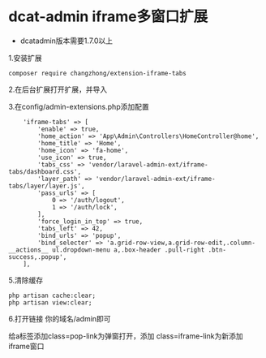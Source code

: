 dcat-admin iframe多窗口扩展
======

* dcatadmin版本需要1.7.0以上

1.安装扩展
```
composer require changzhong/extension-iframe-tabs
```

2.在后台扩展打开扩展，并导入

3.在config/admin-extensions.php添加配置
```
    'iframe-tabs' => [
        'enable' => true,
        'home_action' => 'App\Admin\Controllers\HomeController@home',
        'home_title' => 'Home',
        'home_icon' => 'fa-home',
        'use_icon' => true,
        'tabs_css' => 'vendor/laravel-admin-ext/iframe-tabs/dashboard.css',
        'layer_path' => 'vendor/laravel-admin-ext/iframe-tabs/layer/layer.js',
        'pass_urls' => [
            0 => '/auth/logout',
            1 => '/auth/lock',
        ],
        'force_login_in_top' => true,
        'tabs_left' => 42,
        'bind_urls' => 'popup',
        'bind_selecter' => 'a.grid-row-view,a.grid-row-edit,.column-__actions__ ul.dropdown-menu a,.box-header .pull-right .btn-success,.popup',
    ],
```

5.清除缓存
```shell script
php artisan cache:clear;
php artisan view:clear;
```
6.打开链接 你的域名/admin即可


给a标签添加class=pop-link为弹窗打开，添加 class=iframe-link为新添加iframe窗口




